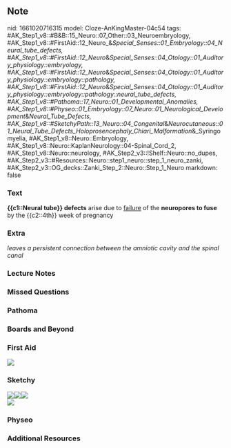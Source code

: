 ## Note
nid: 1661020716315
model: Cloze-AnKingMaster-04c54
tags: #AK_Step1_v8::#B&B::15_Neuro::07_Other::03_Neuroembryology, #AK_Step1_v8::#FirstAid::12_Neuro_&_Special_Senses::01_Embryology::04_Neural_tube_defects, #AK_Step1_v8::#FirstAid::12_Neuro_&_Special_Senses::04_Otology::01_Auditory_physiology::embryology, #AK_Step1_v8::#FirstAid::12_Neuro_&_Special_Senses::04_Otology::01_Auditory_physiology::embryology::pathology, #AK_Step1_v8::#FirstAid::12_Neuro_&_Special_Senses::04_Otology::01_Auditory_physiology::embryology::pathology::neural_tube_defects, #AK_Step1_v8::#Pathoma::17_Neuro::01_Developmental_Anomalies, #AK_Step1_v8::#Physeo::01_Embryology::07_Neuro::01_Neurological_Development_&_Neural_Tube_Defects, #AK_Step1_v8::#SketchyPath::13_Neuro::04_Congenital_&_Neurocutaneous::01_Neural_Tube_Defects_Holoprosencephaly_Chiari_Malformation_&_Syringomyelia, #AK_Step1_v8::Neuro::Embryology, #AK_Step1_v8::Neuro::KaplanNeurology::04-Spinal_Cord_2, #AK_Step1_v8::Neuro::neurology, #AK_Step2_v3::!Shelf::Neuro::no_dupes, #AK_Step2_v3::#Resources::Neuro::step1_neuro::step_1_neuro_zanki, #AK_Step2_v3::OG_decks::Zanki_Step_2::Neuro::Step_1_Neuro
markdown: false

### Text
<div>
  <b>{{c1::Neural tube}} defects</b> arise due to <u>failure</u> of
  the <b>neuropores to fuse</b> by the {{c2::4th}} week of
  pregnancy
</div>

### Extra
<i>leaves a persistent connection between the amniotic cavity and
the spinal canal</i>

### Lecture Notes


### Missed Questions


### Pathoma


### Boards and Beyond


### First Aid
<img src="tmp0TQnnX.png">

### Sketchy
<div><img src=
"Screen%20Shot%202020-03-13%20at%208.14.34%20PM.JPG"><img src= 
"Screen%20Shot%202020-03-13%20at%208.15.59%20PM.JPG"><img src= 
"Screen%20Shot%202020-03-13%20at%208.15.16%20PM.JPG"></div><img src="Zoverall%20picture%20(100)_1566160514431_1566160514431.JPG">

### Physeo


### Additional Resources

